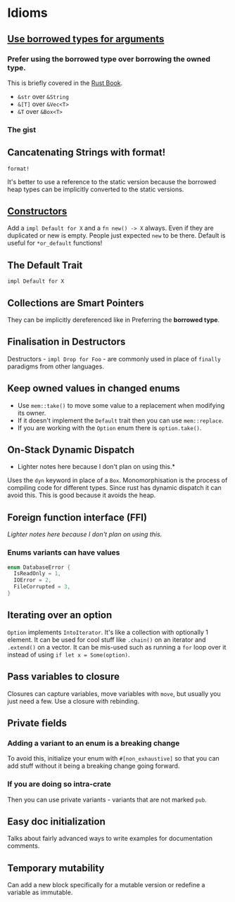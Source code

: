 # Idioms

## [Use borrowed types for arguments](https://rust-unofficial.github.io/patterns/idioms/coercion-arguments.html)

### Prefer using the **borrowed type** over **borrowing the owned type**.

This is briefly covered in the [Rust Book](https://doc.rust-lang.org/book/ch04-03-slices.html#string-slices-as-parameters).

- `&str` over `&String`
- `&[T]` over `&Vec<T>`
- `&T` over `&Box<T>`

### The gist

## Cancatenating Strings with format!

`format!`

It's better to use a reference to the static version because the borrowed heap types can be implicitly converted to the static versions.

## [Constructors](https://rust-unofficial.github.io/patterns/idioms/ctor.html)

Add a `impl Default for X` and a `fn new() -> X` always. Even if they are duplicated or new is empty. People just expected `new` to be there. Default is useful for `*or_default` functions!

## The Default Trait

`impl Default for X`

## Collections are Smart Pointers

They can be implicitly dereferenced like in Preferring the **borrowed type**.

## Finalisation in Destructors

Destructors - `impl Drop for Foo` - are commonly used in place of `finally` paradigms from other languages.

## Keep owned values in changed enums

- Use `mem::take()` to move some value to a replacement when modifying its owner.
- If it doesn't implement the `Default` trait then you can use `mem::replace`.
- If you are working with the `Option` enum there is `option.take()`.

## On-Stack Dynamic Dispatch

- Lighter notes here because I don't plan on using this.\*

Uses the `dyn` keyword in place of a `Box`. Monomorphisation is the process of compiling code for different types. Since rust has dynamic dispatch it can avoid this. This is good because it avoids the heap.

## Foreign function interface (FFI)

_Lighter notes here because I don't plan on using this._

### Enums variants can have values

```rs
enum DatabaseError {
  IsReadOnly = 1,
  IOError = 2,
  FileCorrupted = 3,
}
```

## Iterating over an option

`Option` implements `IntoIterator`. It's like a collection with optionally 1 element. It can be used for cool stuff like `.chain()` on an iterator and `.extend()` on a vector. It can be mis-used such as running a `for` loop over it instead of using `if let x = Some(option)`.

## Pass variables to closure

Closures can capture variables, move variables with `move`, but usually you just need a few. Use a closure with rebinding.

## Private fields

### Adding a variant to an enum is a breaking change

To avoid this, initialize your enum with `#[non_exhaustive]` so that you can add stuff without it being a breaking change going forward.

### If you are doing so intra-crate

Then you can use private variants - variants that are not marked `pub`.

## Easy doc initialization

Talks about fairly advanced ways to write examples for documentation comments.

## Temporary mutability

Can add a new block specifically for a mutable version or redefine a variable as immutable.
